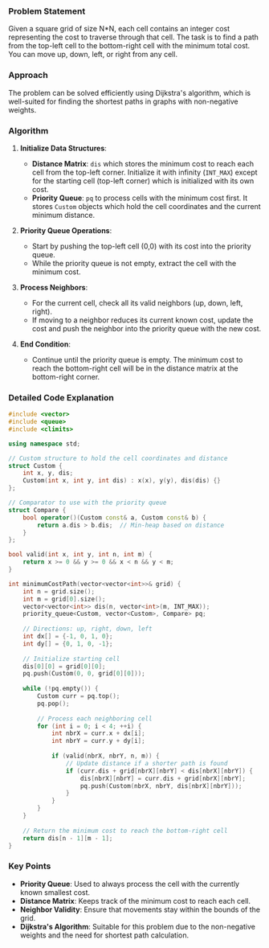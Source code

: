 
### Problem Statement

Given a square grid of size N*N, each cell contains an integer cost representing the cost to traverse through that cell. The task is to find a path from the top-left cell to the bottom-right cell with the minimum total cost. You can move up, down, left, or right from any cell.

### Approach

The problem can be solved efficiently using Dijkstra's algorithm, which is well-suited for finding the shortest paths in graphs with non-negative weights.

### Algorithm

1. **Initialize Data Structures**:
   - **Distance Matrix**: `dis` which stores the minimum cost to reach each cell from the top-left corner. Initialize it with infinity (`INT_MAX`) except for the starting cell (top-left corner) which is initialized with its own cost.
   - **Priority Queue**: `pq` to process cells with the minimum cost first. It stores `Custom` objects which hold the cell coordinates and the current minimum distance.
   
2. **Priority Queue Operations**:
   - Start by pushing the top-left cell (0,0) with its cost into the priority queue.
   - While the priority queue is not empty, extract the cell with the minimum cost.

3. **Process Neighbors**:
   - For the current cell, check all its valid neighbors (up, down, left, right).
   - If moving to a neighbor reduces its current known cost, update the cost and push the neighbor into the priority queue with the new cost.

4. **End Condition**:
   - Continue until the priority queue is empty. The minimum cost to reach the bottom-right cell will be in the distance matrix at the bottom-right corner.

### Detailed Code Explanation

```cpp
#include <vector>
#include <queue>
#include <climits>

using namespace std;

// Custom structure to hold the cell coordinates and distance
struct Custom {
    int x, y, dis;
    Custom(int x, int y, int dis) : x(x), y(y), dis(dis) {}
};

// Comparator to use with the priority queue
struct Compare {
    bool operator()(Custom const& a, Custom const& b) {
        return a.dis > b.dis;  // Min-heap based on distance
    }
};

bool valid(int x, int y, int n, int m) {
    return x >= 0 && y >= 0 && x < n && y < m;
}

int minimumCostPath(vector<vector<int>>& grid) {
    int n = grid.size();
    int m = grid[0].size();
    vector<vector<int>> dis(n, vector<int>(m, INT_MAX));
    priority_queue<Custom, vector<Custom>, Compare> pq;
    
    // Directions: up, right, down, left
    int dx[] = {-1, 0, 1, 0};
    int dy[] = {0, 1, 0, -1};
    
    // Initialize starting cell
    dis[0][0] = grid[0][0];
    pq.push(Custom(0, 0, grid[0][0]));
    
    while (!pq.empty()) {
        Custom curr = pq.top();
        pq.pop();
        
        // Process each neighboring cell
        for (int i = 0; i < 4; ++i) {
            int nbrX = curr.x + dx[i];
            int nbrY = curr.y + dy[i];
            
            if (valid(nbrX, nbrY, n, m)) {
                // Update distance if a shorter path is found
                if (curr.dis + grid[nbrX][nbrY] < dis[nbrX][nbrY]) {
                    dis[nbrX][nbrY] = curr.dis + grid[nbrX][nbrY];
                    pq.push(Custom(nbrX, nbrY, dis[nbrX][nbrY]));
                }
            }
        }
    }
    
    // Return the minimum cost to reach the bottom-right cell
    return dis[n - 1][m - 1];
}
```

### Key Points

- **Priority Queue**: Used to always process the cell with the currently known smallest cost.
- **Distance Matrix**: Keeps track of the minimum cost to reach each cell.
- **Neighbor Validity**: Ensure that movements stay within the bounds of the grid.
- **Dijkstra's Algorithm**: Suitable for this problem due to the non-negative weights and the need for shortest path calculation.

